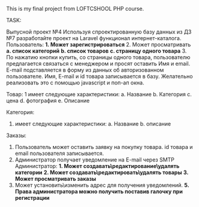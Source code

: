 This is my final project from LOFTCSHOOL PHP course.

TASK:

Выпусной проект №4
Используя спроектированную базу данных из ДЗ №7 разработайте проект на Laravel
функционал интернет-каталога.
Пользователь:
**1. Может зарегистрироваться**
2. Может просматривать
**a. список категорий**
**b. список товаров**
**c. страницу одного товара**
3. По нажатию кнопки купить, со страницы одного товара, пользователю
предлагается связаться с менеджером и просят оставить Имя и email. E-mail
подставляется в форму из данных об авторизованном пользователе. Имя,
E-mail и id товара записывается в базу. Желательно реализовать это с
помощью javascript и поп-ап окна.

Товар:
1 имеет следующие характеристики:
a. Название
b. Категория
c. цена
d. фотография
e. Описание

Категория:
1. имеет следующие характеристики:
a. Название
b. описание

Заказы:
1. Пользователь может оставить заявку на покупку товара. id товара и email
пользователя записывается.
2. Администратор получает уведомление на E-mail через SMTP
Администратор:
**1. Может создавать\редактирование\удалять категории**
**2. Может создавать\редактировать\удалять товары**
**3. Может просматривать заказы**
4. Может установить\изменить адрес для получения уведомлений.
**5. Права администратора можно получить поставив галочку при регистрации**